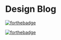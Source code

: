 Design Blog
===========

[![forthebadge](http://forthebadge.com/images/badges/fuck-it-ship-it.svg)](http://forthebadge.com)

[![forthebadge](http://forthebadge.com/images/badges/certified-snoop-lion.svg)](http://forthebadge.com)